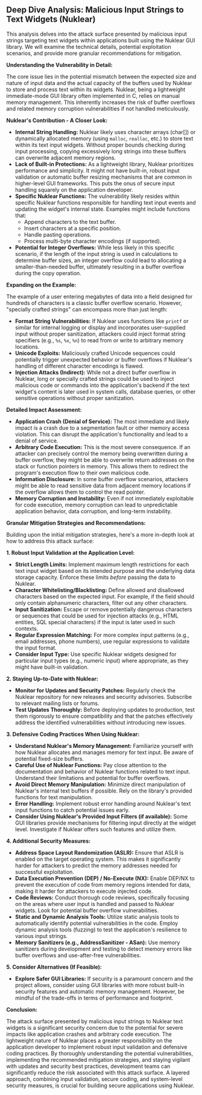## Deep Dive Analysis: Malicious Input Strings to Text Widgets (Nuklear)

This analysis delves into the attack surface presented by malicious input strings targeting text widgets within applications built using the Nuklear GUI library. We will examine the technical details, potential exploitation scenarios, and provide more granular recommendations for mitigation.

**Understanding the Vulnerability in Detail:**

The core issue lies in the potential mismatch between the expected size and nature of input data and the actual capacity of the buffers used by Nuklear to store and process text within its widgets. Nuklear, being a lightweight immediate-mode GUI library often implemented in C, relies on manual memory management. This inherently increases the risk of buffer overflows and related memory corruption vulnerabilities if not handled meticulously.

**Nuklear's Contribution - A Closer Look:**

* **Internal String Handling:**  Nuklear likely uses character arrays (char[]) or dynamically allocated memory (using `malloc`, `realloc`, etc.) to store text within its text input widgets. Without proper bounds checking during input processing, copying excessively long strings into these buffers can overwrite adjacent memory regions.
* **Lack of Built-in Protections:**  As a lightweight library, Nuklear prioritizes performance and simplicity. It might not have built-in, robust input validation or automatic buffer resizing mechanisms that are common in higher-level GUI frameworks. This puts the onus of secure input handling squarely on the application developer.
* **Specific Nuklear Functions:**  The vulnerability likely resides within specific Nuklear functions responsible for handling text input events and updating the widget's internal state. Examples might include functions that:
    * Append characters to the text buffer.
    * Insert characters at a specific position.
    * Handle pasting operations.
    * Process multi-byte character encodings (if supported).
* **Potential for Integer Overflows:**  While less likely in this specific scenario, if the length of the input string is used in calculations to determine buffer sizes, an integer overflow could lead to allocating a smaller-than-needed buffer, ultimately resulting in a buffer overflow during the copy operation.

**Expanding on the Example:**

The example of a user entering megabytes of data into a field designed for hundreds of characters is a classic buffer overflow scenario. However, "specially crafted strings" can encompass more than just length:

* **Format String Vulnerabilities:** If Nuklear uses functions like `printf` or similar for internal logging or display and incorporates user-supplied input without proper sanitization, attackers could inject format string specifiers (e.g., `%s`, `%x`, `%n`) to read from or write to arbitrary memory locations.
* **Unicode Exploits:**  Maliciously crafted Unicode sequences could potentially trigger unexpected behavior or buffer overflows if Nuklear's handling of different character encodings is flawed.
* **Injection Attacks (Indirect):** While not a direct buffer overflow in Nuklear, long or specially crafted strings could be used to inject malicious code or commands into the application's backend if the text widget's content is later used in system calls, database queries, or other sensitive operations without proper sanitization.

**Detailed Impact Assessment:**

* **Application Crash (Denial of Service):** The most immediate and likely impact is a crash due to a segmentation fault or other memory access violation. This can disrupt the application's functionality and lead to a denial of service.
* **Arbitrary Code Execution:** This is the most severe consequence. If an attacker can precisely control the memory being overwritten during a buffer overflow, they might be able to overwrite return addresses on the stack or function pointers in memory. This allows them to redirect the program's execution flow to their own malicious code.
* **Information Disclosure:** In some buffer overflow scenarios, attackers might be able to read sensitive data from adjacent memory locations if the overflow allows them to control the read pointer.
* **Memory Corruption and Instability:** Even if not immediately exploitable for code execution, memory corruption can lead to unpredictable application behavior, data corruption, and long-term instability.

**Granular Mitigation Strategies and Recommendations:**

Building upon the initial mitigation strategies, here's a more in-depth look at how to address this attack surface:

**1. Robust Input Validation at the Application Level:**

* **Strict Length Limits:** Implement maximum length restrictions for each text input widget based on its intended purpose and the underlying data storage capacity. Enforce these limits *before* passing the data to Nuklear.
* **Character Whitelisting/Blacklisting:** Define allowed and disallowed characters based on the expected input. For example, if the field should only contain alphanumeric characters, filter out any other characters.
* **Input Sanitization:**  Escape or remove potentially dangerous characters or sequences that could be used for injection attacks (e.g., HTML entities, SQL special characters) if the input is later used in such contexts.
* **Regular Expression Matching:** For more complex input patterns (e.g., email addresses, phone numbers), use regular expressions to validate the input format.
* **Consider Input Type:**  Use specific Nuklear widgets designed for particular input types (e.g., numeric input) where appropriate, as they might have built-in validation.

**2. Staying Up-to-Date with Nuklear:**

* **Monitor for Updates and Security Patches:** Regularly check the Nuklear repository for new releases and security advisories. Subscribe to relevant mailing lists or forums.
* **Test Updates Thoroughly:** Before deploying updates to production, test them rigorously to ensure compatibility and that the patches effectively address the identified vulnerabilities without introducing new issues.

**3. Defensive Coding Practices When Using Nuklear:**

* **Understand Nuklear's Memory Management:**  Familiarize yourself with how Nuklear allocates and manages memory for text input. Be aware of potential fixed-size buffers.
* **Careful Use of Nuklear Functions:**  Pay close attention to the documentation and behavior of Nuklear functions related to text input. Understand their limitations and potential for buffer overflows.
* **Avoid Direct Memory Manipulation:**  Minimize direct manipulation of Nuklear's internal text buffers if possible. Rely on the library's provided functions for text manipulation.
* **Error Handling:** Implement robust error handling around Nuklear's text input functions to catch potential issues early.
* **Consider Using Nuklear's Provided Input Filters (if available):**  Some GUI libraries provide mechanisms for filtering input directly at the widget level. Investigate if Nuklear offers such features and utilize them.

**4. Additional Security Measures:**

* **Address Space Layout Randomization (ASLR):**  Ensure that ASLR is enabled on the target operating system. This makes it significantly harder for attackers to predict the memory addresses needed for successful exploitation.
* **Data Execution Prevention (DEP) / No-Execute (NX):** Enable DEP/NX to prevent the execution of code from memory regions intended for data, making it harder for attackers to execute injected code.
* **Code Reviews:** Conduct thorough code reviews, specifically focusing on the areas where user input is handled and passed to Nuklear widgets. Look for potential buffer overflow vulnerabilities.
* **Static and Dynamic Analysis Tools:** Utilize static analysis tools to automatically identify potential vulnerabilities in the code. Employ dynamic analysis tools (fuzzing) to test the application's resilience to various input strings.
* **Memory Sanitizers (e.g., AddressSanitizer - ASan):** Use memory sanitizers during development and testing to detect memory errors like buffer overflows and use-after-free vulnerabilities.

**5. Consider Alternatives (If Feasible):**

* **Explore Safer GUI Libraries:** If security is a paramount concern and the project allows, consider using GUI libraries with more robust built-in security features and automatic memory management. However, be mindful of the trade-offs in terms of performance and footprint.

**Conclusion:**

The attack surface presented by malicious input strings to Nuklear text widgets is a significant security concern due to the potential for severe impacts like application crashes and arbitrary code execution. The lightweight nature of Nuklear places a greater responsibility on the application developer to implement robust input validation and defensive coding practices. By thoroughly understanding the potential vulnerabilities, implementing the recommended mitigation strategies, and staying vigilant with updates and security best practices, development teams can significantly reduce the risk associated with this attack surface. A layered approach, combining input validation, secure coding, and system-level security measures, is crucial for building secure applications using Nuklear.
